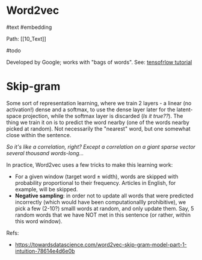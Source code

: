 # Word2vec
#text #embedding 

Path: [[10_Text]]

#todo

Developed by Google; works with "bags of words". See: [tensofrlow tutorial](https://www.tensorflow.org/tutorials/word2vec/index.html)

# Skip-gram

Some sort of representation learning, where we train 2 layers - a linear (no activation!) dense and a softmax, to use the dense layer later for the latent-space projection, while the softmax layer is discarded (_Is it true??_). The thing we train it on is to predict the word nearby (one of the words nearby picked at random). Not necessarily the "nearest" word, but one somewhat close within the sentence.

_So it's like a correlation, right? Except a correlation on a giant sparse vector several thousand words-long…_

In practice, Word2vec uses a few tricks to make this learning work:
* For a given window (target word ± width), words are skipped with probability proportional to their frequency. Articles in English, for example, will be skipped.
* **Negative sampling**: in order not to update all words that were predicted incorrectly (which would have been computationallly prohibitive), we pick a few (2-10?) smalll words at random, and only update them. Say, 5 random words that we have NOT met in this sentence (or rather, within this word window).

Refs:
* https://towardsdatascience.com/word2vec-skip-gram-model-part-1-intuition-78614e4d6e0b
